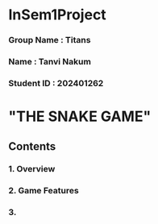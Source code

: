 # InSem1Project

### Group Name : Titans
### Name : Tanvi Nakum
### Student ID : 202401262

# "THE SNAKE GAME"



## Contents
### 1. Overview
### 2. Game Features
### 3. 

